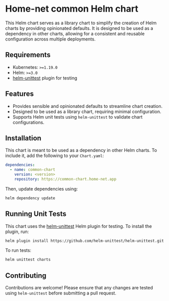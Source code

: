 # Home-net common Helm chart

This Helm chart serves as a library chart to simplify the creation of Helm charts by providing opinionated defaults. It
is designed to be used as a dependency in other charts, allowing for a consistent and reusable configuration across
multiple deployments.

## Requirements

- Kubernetes: `>=1.19.0`
- Helm: `>=3.0`
- [helm-unittest](https://github.com/helm-unittest/helm-unittest) plugin for testing

## Features

- Provides sensible and opinionated defaults to streamline chart creation.
- Designed to be used as a library chart, requiring minimal configuration.
- Supports Helm unit tests using `helm-unittest` to validate chart configurations.

## Installation

This chart is meant to be used as a dependency in other Helm charts. To include it, add the following to
your `Chart.yaml`:

```yaml
dependencies:
  - name: common-chart
    version: <version>
    repository: https://common-chart.home-net.app
```

Then, update dependencies using:

```sh
helm dependency update
```

## Running Unit Tests

This chart uses the [helm-unittest](https://github.com/helm-unittest/helm-unittest) Helm plugin for testing. To install
the plugin, run:

```sh
helm plugin install https://github.com/helm-unittest/helm-unittest.git
```

To run tests:

```sh
helm unittest charts
```

## Contributing

Contributions are welcome! Please ensure that any changes are tested using `helm-unittest` before submitting a pull
request.

